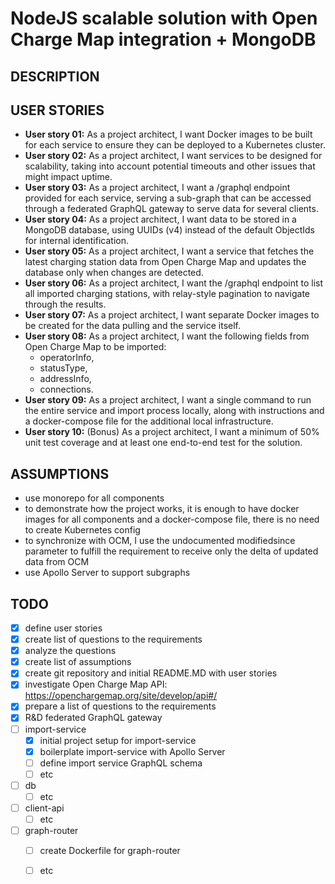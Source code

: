 # NodeJS scalable solution with Open Charge Map integration + MongoDB
## DESCRIPTION
## USER STORIES
- **User story 01:** As a project architect, I want Docker images to be built for each service to ensure they can be deployed to a Kubernetes cluster.
- **User story 02:** As a project architect, I want services to be designed for scalability, taking into account potential timeouts and other issues that might impact uptime.
- **User story 03:** As a project architect, I want a /graphql endpoint provided for each service, serving a sub-graph that can be accessed through a federated GraphQL gateway to serve data for several clients.
- **User story 04:** As a project architect, I want data to be stored in a MongoDB database, using UUIDs (v4) instead of the default ObjectIds for internal identification.
- **User story 05:** As a project architect, I want a service that fetches the latest charging station data from Open Charge Map and updates the database only when changes are detected.
- **User story 06:** As a project architect, I want the /graphql endpoint to list all imported charging stations, with relay-style pagination to navigate through the results.
- **User story 07:** As a project architect, I want separate Docker images to be created for the data pulling and the service itself.
- **User story 08:** As a project architect, I want the following fields from Open Charge Map to be imported:
    - operatorInfo,
    - statusType,
    - addressInfo, 
    - connections.
- **User story 09:** As a project architect, I want a single command to run the entire service and import process locally, along with instructions and a docker-compose file for the additional local infrastructure.
- **User story 10:** (Bonus) As a project architect, I want a minimum of 50% unit test coverage and at least one end-to-end test for the solution.

## ASSUMPTIONS
- use monorepo for all components
- to demonstrate how the project works, it is enough to have docker images for all components and a docker-compose file, there is no need to create Kubernetes config
- to synchronize with OCM, I use the undocumented modifiedsince parameter to fulfill the requirement to receive only the delta of updated data from OCM
- use Apollo Server to support subgraphs

## TODO
- [x] define user stories
- [x] create list of questions to the requirements
- [x] analyze the questions
- [x] create list of assumptions
- [x] create git repository and initial README.MD with user stories
- [x] investigate Open Charge Map API: https://openchargemap.org/site/develop/api#/
- [x] prepare a list of questions to the requirements
- [x] R&D federated GraphQL gateway
- [ ] import-service
    - [x] initial project setup for import-service
    - [x] boilerplate import-service with Apollo Server
    - [ ] define import service GraphQL schema
    - [ ] etc
- [ ] db
    - [ ] etc
- [ ] client-api
    - [ ] etc
- [ ] graph-router
    - [ ] create Dockerfile for graph-router
    - [ ] etc

